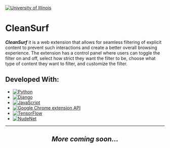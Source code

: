 

[![University of Illinois](https://img.shields.io/badge/University%20of%20Illinois-orange.svg)](https://illinois.edu)

# CleanSurf

___CleanSurf___ it is a web extension that allows for seamless filtering of explicit content to prevent such interactions and create a better overall browsing experience. The extension has a control panel where users can toggle the filter on and off, select how strict they want the filter to be, choose what type of content they want to filter, and customize the filter. 

## Developed With:

* [![Python](https://img.shields.io/badge/Python-3776AB.svg?style=flat&logo=python&logoColor=white)](https://www.python.org/)
* [![Django](https://img.shields.io/badge/Django-092E20.svg?style=flat&logo=django&logoColor=white)](https://www.djangoproject.com/)
* [![JavaScript](https://img.shields.io/badge/JavaScript-F7DF1E.svg?style=flat&logo=javascript&logoColor=black)](https://www.javascript.com/)
* [![Google Chrome extension API](https://img.shields.io/badge/Google%20Chrome%20extension%20API-4285F4.svg?style=flat&logo=google-chrome&logoColor=white)](https://developer.chrome.com/extensions)
* [![TensorFlow](https://img.shields.io/badge/TensorFlow-FF6F00.svg?style=flat&logo=tensorflow&logoColor=white)](https://www.tensorflow.org/)
* [![NudeNet](https://img.shields.io/badge/NudeNet-pink.svg?style=flat&logo=github&logoColor=gray)](https://github.com/notAI-tech/NudeNet)
  

  
  
  
  


***
<h2 align="center">
<i>
More coming soon...
</i>
</h2>
